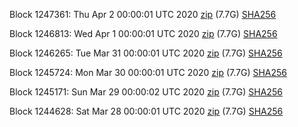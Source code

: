 Block 1247361: Thu Apr  2 00:00:01 UTC 2020 [zip](https://dash-bootstrap.ams3.digitaloceanspaces.com/mainnet/2020-04-02/bootstrap.dat.zip) (7.7G) [SHA256](https://dash-bootstrap.ams3.digitaloceanspaces.com/mainnet/2020-04-02/sha256.txt)

Block 1246813: Wed Apr  1 00:00:01 UTC 2020 [zip](https://dash-bootstrap.ams3.digitaloceanspaces.com/mainnet/2020-04-01/bootstrap.dat.zip) (7.7G) [SHA256](https://dash-bootstrap.ams3.digitaloceanspaces.com/mainnet/2020-04-01/sha256.txt)

Block 1246265: Tue Mar 31 00:00:01 UTC 2020 [zip](https://dash-bootstrap.ams3.digitaloceanspaces.com/mainnet/2020-03-31/bootstrap.dat.zip) (7.7G) [SHA256](https://dash-bootstrap.ams3.digitaloceanspaces.com/mainnet/2020-03-31/sha256.txt)

Block 1245724: Mon Mar 30 00:00:01 UTC 2020 [zip](https://dash-bootstrap.ams3.digitaloceanspaces.com/mainnet/2020-03-30/bootstrap.dat.zip) (7.7G) [SHA256](https://dash-bootstrap.ams3.digitaloceanspaces.com/mainnet/2020-03-30/sha256.txt)

Block 1245171: Sun Mar 29 00:00:02 UTC 2020 [zip](https://dash-bootstrap.ams3.digitaloceanspaces.com/mainnet/2020-03-29/bootstrap.dat.zip) (7.7G) [SHA256](https://dash-bootstrap.ams3.digitaloceanspaces.com/mainnet/2020-03-29/sha256.txt)

Block 1244628: Sat Mar 28 00:00:01 UTC 2020 [zip](https://dash-bootstrap.ams3.digitaloceanspaces.com/mainnet/2020-03-28/bootstrap.dat.zip) (7.7G) [SHA256](https://dash-bootstrap.ams3.digitaloceanspaces.com/mainnet/2020-03-28/sha256.txt)
